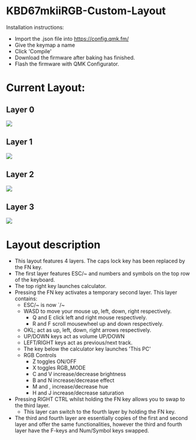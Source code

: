 # KBD67mkiiRGB-Custom-Layout

Installation instructions:

- Import the .json file into https://config.qmk.fm/
- Give the keymap a name
- Click 'Compile'
- Download the firmware after baking has finished.
- Flash the firmware with QMK Configurator. 

# Current Layout:

## Layer 0

![](https://imgur.com/vOvWsyP.png)

## Layer 1

![](https://imgur.com/GbaCXXX.png)

## Layer 2

![](https://imgur.com/8l6wx1H.png)

## Layer 3

![](https://imgur.com/DwvfebN.png)

# Layout description

* This layout features 4 layers. The caps lock key has been replaced by the FN key.
* The first layer features ESC/~ and numbers and symbols on the top row of the keyboard.
* The top right key launches calculator.
* Pressing the FN key activates a temporary second layer. This layer contains:
	* ESC/~ is now `/~
	* WASD to move your mouse up, left, down, right respectively.
		* Q and E click left and right mouse respectively.
		* R and F scroll mousewheel up and down respectively.
	* OKL; act as up, left, down, right arrows respectively.
	* UP/DOWN keys act as volume UP/DOWN
	* LEFT/RIGHT keys act as previous/next track.
	* The key below the calculator key launches 'This PC'
	* RGB Controls
		* Z toggles ON/OFF
		* X toggles RGB_MODE
		* C and V increase/decrease brightness
		* B and N increase/decrease effect
		* M and , increase/decrease hue
		* H and J increase/decrease saturation
* Pressing RIGHT CTRL whilst holding the FN key allows you to swap to the third layer.
	* This layer can switch to the fourth layer by holding the FN key.
* The third and fourth layer are essentially copies of the first and second layer and offer the same functionalities, however the third and fourth layer have the F-keys and Num/Symbol keys swapped.
